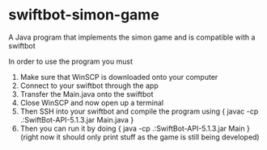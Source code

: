 # swiftbot-simon-game
A Java program that implements the simon game and is compatible with a swiftbot

In order to use the program you must

1. Make sure that WinSCP is downloaded onto your computer
2. Connect to your swiftbot through the app
3. Transfer the Main.java onto the swiftbot
4. Close WinSCP and now open up a terminal
5. Then SSH into your swiftbot and compile the program using { javac -cp .:SwiftBot-API-5.1.3.jar Main.java }
6. Then you can run it by doing { java -cp .:SwiftBot-API-5.1.3.jar Main } (right now it should only print stuff as the game is still being developed)
